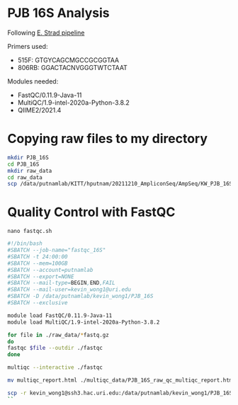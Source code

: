 # PJB 16S Analysis

Following [E. Strad pipeline](https://emmastrand.github.io/EmmaStrand_Notebook/E5-16S-Analysis/)

Primers used:
* 515F: GTGYCAGCMGCCGCGGTAA
* 806RB: GGACTACNVGGGTWTCTAAT

Modules needed:
* FastQC/0.11.9-Java-11
* MultiQC/1.9-intel-2020a-Python-3.8.2
* QIIME2/2021.4

# Copying raw files to my directory

```bash
mkdir PJB_16S
cd PJB_16S
mkdir raw_data
cd raw_data
scp /data/putnamlab/KITT/hputnam/20211210_AmpliconSeq/AmpSeq/KW_PJB_16S/W* .

```

# Quality Control with FastQC

`nano fastqc.sh`

```bash
#!/bin/bash
#SBATCH --job-name="fastqc_16S"
#SBATCH -t 24:00:00
#SBATCH --mem=100GB
#SBATCH --account=putnamlab
#SBATCH --export=NONE
#SBATCH --mail-type=BEGIN,END,FAIL
#SBATCH --mail-user=kevin_wong1@uri.edu
#SBATCH -D /data/putnamlab/kevin_wong1/PJB_16S
#SBATCH --exclusive

module load FastQC/0.11.9-Java-11
module load MultiQC/1.9-intel-2020a-Python-3.8.2

for file in ./raw_data/*fastq.gz
do
fastqc $file --outdir ./fastqc        
done

multiqc --interactive ./fastqc

mv multiqc_report.html ./multiqc_data/PJB_16S_raw_qc_multiqc_report.html #renames file

```

```bash
scp -r kevin_wong1@ssh3.hac.uri.edu:/data/putnamlab/kevin_wong1/PJB_16S/multiqc_data/PJB_16S_raw_qc_multiqc_report.html  /Users/kevinwong/MyProjects/Porites_Rim_Bleaching_2019/output/16S/.
``
